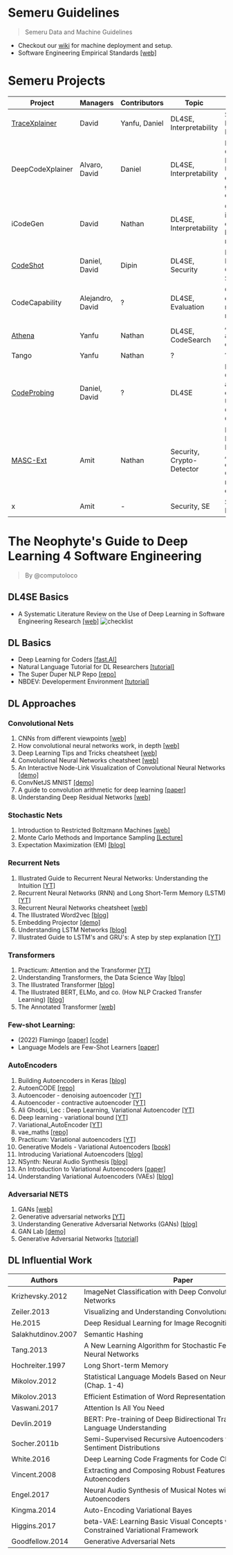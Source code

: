 # Semeru Guidelines
> Semeru Data and Machine Guidelines

- Checkout our [wiki](https://github.com/WM-SEMERU/semeru_guidelines/wiki) for machine deployment and setup.
- Software Engineering Empirical Standards [[web]](https://acmsigsoft.github.io/EmpiricalStandards/docs/)

# Semeru Projects
Project | Managers | Contributors | Topic | Description
---|---|---|---|--- 
[TraceXplainer](https://github.com/WM-SEMERU/traceXplainer) | David | Yanfu, Daniel | DL4SE, Interpretability | Software Retrieval Interpretability
DeepCodeXplainer | Alvaro, David | Daniel | DL4SE, Interpretability | Deep Code Generator Explainer: Unconditioned open-ended generation of code
iCodeGen | David | Nathan | DL4SE, Interpretability | Conditioned interpretability of neural language models
[CodeShot](https://github.com/WM-SEMERU/code_review_4_vulnerability) | Daniel, David | Dipin | DL4SE, Security | Few-Shot Learners for Code Summarization
CodeCapability | Alejandro, David | ? | DL4SE, Evaluation | Capabilities for evaluating neural language models
[Athena](https://github.com/WM-SEMERU/athena) | Yanfu | Nathan | DL4SE, CodeSearch | A graph architecture for code search
Tango | Yanfu | Nathan | ? | ?
[CodeProbing](https://github.com/WM-SEMERU/CodeProbing) | Daniel, David | ? | DL4SE | Probing Compositionality and Uniquiness of Unconditioned Code Generation
[MASC-Ext](https://github.com/Secure-Platforms-Lab-W-M/MASC-Artifact) | Amit | Nathan | Security, Crypto-Detector | Extending MASC - Mutation Analysis for evaluating Static Crypto-API misuse detectors
x | Amit | - | Security, SE | Security Tools in Practice

# The Neophyte's Guide to Deep Learning 4 Software Engineering
> By @computoloco

## DL4SE Basics
- A Systematic Literature Review on the Use of Deep Learning in Software Engineering Research [[web]](https://ml4code.github.io/publications/watson2021systematic/)
![checklist](https://user-images.githubusercontent.com/8354015/169404571-fb7a8d05-f501-4ebe-a02e-68617cd90281.png)

## DL Basics
- Deep Learning for Coders [[fast.AI]](https://www.fast.ai/)
- Natural Language Tutorial for DL Researchers [[tutorial]](https://github.com/graykode/nlp-tutorial)
- The Super Duper NLP Repo [[repo]](https://notebooks.quantumstat.com/)
- NBDEV: Developerment Environment [[tutorial]](https://nbdev.fast.ai/)

## DL Approaches
### Convolutional Nets
1. CNNs from different viewpoints [[web]](https://medium.com/impactai/cnns-from-different-viewpoints-fab7f52d159c)
2. How convolutional neural networks work, in depth [[web]](https://www.youtube.com/watch?v=JB8T_zN7ZC0)
3. Deep Learning Tips and Tricks cheatsheet [[web]](https://stanford.edu/~shervine/teaching/cs-230/cheatsheet-deep-learning-tips-and-tricks)
4. Convolutional Neural Networks cheatsheet [[web]](https://stanford.edu/~shervine/teaching/cs-230/cheatsheet-convolutional-neural-networks)
5. An Interactive Node-Link Visualization of Convolutional Neural Networks [[demo]](http://www.cs.cmu.edu/~aharley/vis/)
6. ConvNetJS MNIST [[demo]](https://cs.stanford.edu/people/karpathy/convnetjs/demo/mnist.html)
7. A guide to convolution arithmetic for deep learning [[paper]](https://arxiv.org/pdf/1603.07285.pdf)
8. Understanding Deep Residual Networks [[web]](https://shuzhanfan.github.io/2018/11/ResNet/)

### Stochastic Nets
1. Introduction to Restricted Boltzmann Machines [[web]](http://blog.echen.me/2011/07/18/introduction-to-restricted-boltzmann-machines/)
2. Monte Carlo Methods and Importance Sampling [[Lecture]](http://ib.berkeley.edu/labs/slatkin/eriq/classes/guest_lect/mc_lecture_notes.pdf)
3. Expectation Maximization (EM) [[blog]](https://karinknudson.com/expectationmaximization.html)

### Recurrent Nets
1. Illustrated Guide to Recurrent Neural Networks: Understanding the Intuition [[YT]](https://www.youtube.com/watch?v=LHXXI4-IEns)
2. Recurrent Neural Networks (RNN) and Long Short-Term Memory (LSTM) [[YT]](https://www.youtube.com/watch?v=WCUNPb-5EYI)
3. Recurrent Neural Networks cheatsheet [[web]](https://stanford.edu/~shervine/teaching/cs-230/cheatsheet-recurrent-neural-networks)
4. The Illustrated Word2vec [[blog]](https://jalammar.github.io/illustrated-word2vec/)
5. Embedding Projector [[demo]](http://projector.tensorflow.org/)
6. Understanding LSTM Networks [[blog]](http://colah.github.io/posts/2015-08-Understanding-LSTMs/)
7. Illustrated Guide to LSTM's and GRU's: A step by step explanation [[YT]](https://www.youtube.com/watch?v=8HyCNIVRbSU)

### Transformers
1. Practicum: Attention and the Transformer [[YT]](https://www.youtube.com/watch?v=f01J0Dri-6k)
2. Understanding Transformers, the Data Science Way [[blog]](https://www.kdnuggets.com/2020/10/understanding-transformers-data-science-way.html)
3. The Illustrated Transformer [[blog]](https://jalammar.github.io/illustrated-transformer/)
4. The Illustrated BERT, ELMo, and co. (How NLP Cracked Transfer Learning) [[blog]](https://jalammar.github.io/illustrated-bert/)
5. The Annotated Transformer [[web]](http://nlp.seas.harvard.edu/2018/04/03/attention.html)

### Few-shot Learning:
- (2022) Flamingo [[paper]](https://www.deepmind.com/blog/tackling-multiple-tasks-with-a-single-visual-language-model) [[code]](https://github.com/lucidrains/flamingo-pytorch)
- Language Models are Few-Shot Learners [[paper]](https://arxiv.org/pdf/2005.14165.pdf)

### AutoEncoders
1. Building Autoencoders in Keras [[blog]](https://blog.keras.io/building-autoencoders-in-keras.html)
2. AutoenCODE [[repo]](https://github.com/micheletufano/AutoenCODE)
3. Autoencoder - denoising autoencoder [[YT]](https://www.youtube.com/watch?v=t2NQ_c5BFOc)
4. Autoencoder - contractive autoencoder [[YT]](https://www.youtube.com/watch?v=79sYlJ8Cvlc)
5. Ali Ghodsi, Lec : Deep Learning, Variational Autoencoder [[YT]](https://www.youtube.com/watch?v=uaaqyVS9-rM)
6. Deep learning - variational bound [[YT]](https://www.youtube.com/watch?v=pStDscJh2Wo)
7. Variational_AutoEncoder [[YT]](https://www.youtube.com/playlist?list=PLdxQ7SoCLQANizknbIiHzL_hYjEaI-wUe)
8. vae_maths [[repo]](https://github.com/AndrewSpano/Disentangled-Variational-Autoencoder/blob/main/mathematical_analysis/vae_maths.pdf)
9. Practicum: Variational autoencoders [[YT]](https://www.youtube.com/watch?v=7Rb4s9wNOmc)
10. Generative Models - Variational Autoencoders [[book]](https://atcold.github.io/pytorch-Deep-Learning/en/week08/08-3/)
11. Introducing Variational Autoencoders [[blog]](https://blog.fastforwardlabs.com/2016/08/12/introducing-variational-autoencoders-in-prose-and-code.html)
12. NSynth: Neural Audio Synthesis [[blog]](https://magenta.tensorflow.org/nsynth)
13. An Introduction to Variational Autoencoders [[paper]](https://arxiv.org/pdf/1906.02691.pdf)
14. Understanding Variational Autoencoders (VAEs) [[blog]](https://towardsdatascience.com/understanding-variational-autoencoders-vaes-f70510919f73)

### Adversarial NETS
1. GANs [[web]](https://developers.google.com/machine-learning/gan)
2. Generative adversarial networks [[YT]](https://www.youtube.com/watch?v=xYc11zyZ26M)
3. Understanding Generative Adversarial Networks (GANs) [[blog]](https://towardsdatascience.com/understanding-generative-adversarial-networks-gans-cd6e4651a29)
4. GAN Lab [[demo]](https://poloclub.github.io/ganlab/)
5. Generative Adversarial Networks [[tutorial]](https://arxiv.org/pdf/1701.00160.pdf)

## DL Influential Work
Authors | Paper | Topic
---|---|---
Krizhevsky.2012 |	ImageNet Classification with Deep Convolutional Neural Networks |	Convolutional
Zeiler.2013 |	Visualizing and Understanding Convolutional Networks | Convolutional
He.2015 |	Deep Residual Learning for Image Recognition | Convolutional
Salakhutdinov.2007 |	Semantic Hashing |	Stochastic
Tang.2013 |	A New Learning Algorithm for Stochastic Feedforward Neural Networks	| Stochastic
Hochreiter.1997	| Long Short-term Memory |	Recurrent
Mikolov.2012 |	Statistical Language Models Based on Neural Networks (Chap. 1-4) |	Recurrent
Mikolov.2013 |	Efficient Estimation of Word Representations in Vector Space |	Recurrent
Vaswani.2017 |	Attention Is All You Need |	Transformer
Devlin.2019 |	BERT: Pre-training of Deep Bidirectional Transformers for Language Understanding |	Transformer
Socher.2011b |	Semi-Supervised Recursive Autoencoders for Predicting Sentiment Distributions	| Autoencoder
White.2016 |	Deep Learning Code Fragments for Code Clone Detection |	Autoencoder
Vincent.2008 |	Extracting and Composing Robust Features with Denoising Autoencoders	| Autoencoder
Engel.2017 |	Neural Audio Synthesis of Musical Notes with WaveNet Autoencoders |	Autoencoder
Kingma.2014	| Auto-Encoding Variational Bayes |	Autoencoder
Higgins.2017 |	beta-VAE: Learning Basic Visual Concepts with a Constrained Variational Framework	| Autoencoder
Goodfellow.2014 |	Generative Adversarial Nets |	Adversarial


